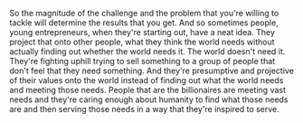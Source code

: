  So the magnitude of the challenge and the problem that you're willing to tackle will determine the results that you get. And so sometimes people, young entrepreneurs, when they're starting out, have a neat idea. They project that onto other people, what they think the world needs without actually finding out whether the world needs it. The world doesn't need it. They're fighting uphill trying to sell something to a group of people that don't feel that they need something. And they're presumptive and projective of their values onto the world instead of finding out what the world needs and meeting those needs. People that are the billionaires are meeting vast needs and they're caring enough about humanity to find what those needs are and then serving those needs in a way that they're inspired to serve.